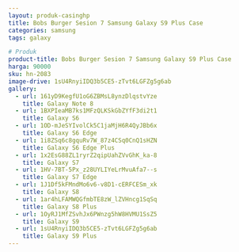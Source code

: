 ```yaml
---
layout: produk-casinghp
title: Bobs Burger Sesion 7 Samsung Galaxy S9 Plus Case
categories: samsung
tags: galaxy

# Produk
product-title: Bobs Burger Sesion 7 Samsung Galaxy S9 Plus Case
harga: 90000
sku: hn-2083
image-drive: 1sU4RnyiIDQ3b5CE5-zTvt6LGFZg5g6ab
gallery:
  - url: 161yD9KegfU1oG6ZBMsL8ynzDlqstvYze
    title: Galaxy Note 8
  - url: 1BXPIeaMB7ks1MFzQLKSkGbZYfF3di2t1
    title: Galaxy S6
  - url: 1OD-mJeSYIvolCk5C1jaMjH6R4QyJBb6x
    title: Galaxy S6 Edge
  - url: 1i8ZSq6c8gquRv7W_87z4CSq0CnQ1sHZN
    title: Galaxy S6 Edge Plus
  - url: 1x2EsG88ZL1ryrZ2qipUahZVvGhK_ka-8
    title: Galaxy S7
  - url: 1HV-7BT-5Px_z28UYLIYeLrMvuAfa7--s
    title: Galaxy S7 Edge
  - url: 1J1Df5kFMndMo6v6-v8D1-cERFCESm_xk
    title: Galaxy S8
  - url: 1ar4hLFAMWQGfmbTE8zW_lZVHncg1SqSq
    title: Galaxy S8 Plus
  - url: 1OyRJ1MfZSvhJx6PWnzg5hW8HVMU1SsZ5
    title: Galaxy S9
  - url: 1sU4RnyiIDQ3b5CE5-zTvt6LGFZg5g6ab
    title: Galaxy S9 Plus
---
```

